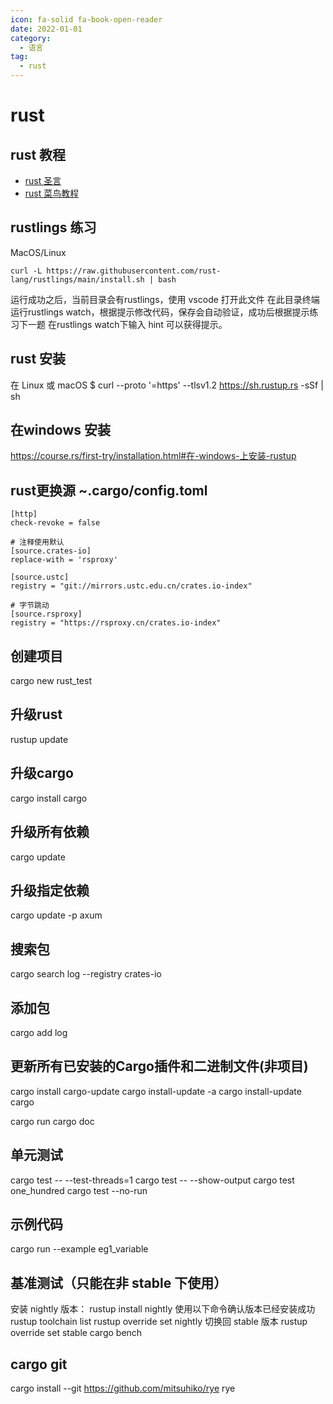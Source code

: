 ```yaml
---
icon: fa-solid fa-book-open-reader
date: 2022-01-01
category:
  - 语言
tag:
  - rust
---
```


# rust
## rust 教程
* [rust 圣言](https://course.rs/)
* [rust 菜鸟教程](https://www.runoob.com/rust/rust-tutorial.html)

## rustlings 练习
MacOS/Linux
```
curl -L https://raw.githubusercontent.com/rust-lang/rustlings/main/install.sh | bash
```
运行成功之后，当前目录会有rustlings，使用 vscode 打开此文件
在此目录终端运行rustlings watch，根据提示修改代码，保存会自动验证，成功后根据提示练习下一题
在rustlings watch下输入 hint 可以获得提示。

## rust 安装
在 Linux 或 macOS
$ curl --proto '=https' --tlsv1.2 https://sh.rustup.rs -sSf | sh
## 在windows 安装
https://course.rs/first-try/installation.html#在-windows-上安装-rustup

## rust更换源 ~.cargo/config.toml

```
[http]
check-revoke = false

# 注释使用默认
[source.crates-io]
replace-with = 'rsproxy'

[source.ustc]
registry = "git://mirrors.ustc.edu.cn/crates.io-index"

# 字节跳动
[source.rsproxy]
registry = "https://rsproxy.cn/crates.io-index"
```
## 创建项目
cargo new rust_test

## 升级rust
rustup update
## 升级cargo
cargo install cargo
## 升级所有依赖
cargo update
## 升级指定依赖
cargo update -p axum
## 搜索包
cargo search log --registry crates-io
## 添加包
cargo add log
## 更新所有已安装的Cargo插件和二进制文件(非项目)
cargo install cargo-update
cargo install-update -a
cargo install-update cargo


cargo run
cargo doc

## 单元测试
cargo test -- --test-threads=1
cargo test -- --show-output
cargo test one_hundred
cargo test --no-run 

## 示例代码
cargo run --example eg1_variable


## 基准测试（只能在非 stable 下使用）
安装 nightly 版本：
rustup install nightly
使用以下命令确认版本已经安装成功
rustup toolchain list
rustup override set nightly
切换回 stable 版本
rustup override set stable
cargo bench

## cargo git
cargo install --git https://github.com/mitsuhiko/rye rye


